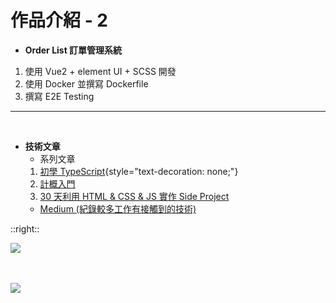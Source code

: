# 作品介紹 - 2

* **Order List 訂單管理系統**
1. 使用 Vue2 + element UI + SCSS 開發
2. 使用 Docker 並撰寫 Dockerfile
3. 撰寫 E2E Testing

<hr />
<br />

* **技術文章**
  * 系列文章
  1. [初學 TypeScript](https://ithelp.ithome.com.tw/users/20149362/ironman/7156){style="text-decoration: none;"}
  2. [計概入門](https://ithelp.ithome.com.tw/users/20149362/ironman/6450)
  3. [30 天利用 HTML & CSS & JS 實作 Side Project](https://ithelp.ithome.com.tw/users/20149362/ironman/5625)
  * [Medium (紀錄較多工作有接觸到的技術)](https://medium.com/@hanforwork896)

::right::

![](https://i.imgur.com/qwfx1Ta.png)
<br />
<br />
<br />

![](https://encrypted-tbn0.gstatic.com/images?q=tbn:ANd9GcQXowyh2yxBo2UBp66f-S7RMgaV5Rl1wuSibg&s)